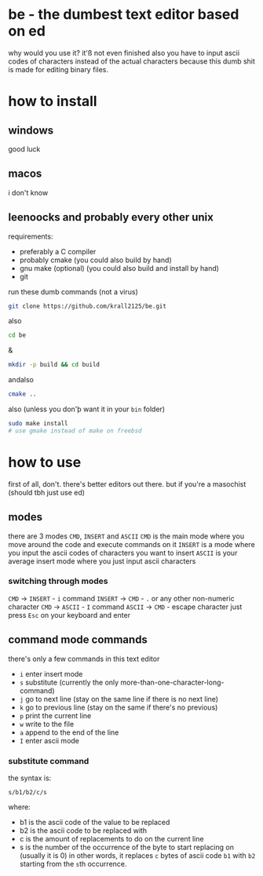 # be - the dumbest text editor based on ed
why would you use it? it'ß not even finished also you have to input ascii codes of characters instead of the actual characters because this dumb shit is made for editing binary files.

# how to install
## windows
good luck
## macos
i don't know
## leenoocks and probably every other unix
requirements:
- preferably a C compiler
- probably cmake (you could also build by hand)
- gnu make (optional) (you could also build and install by hand)
- git

run these dumb commands (not a virus)
```sh
git clone https://github.com/krall2125/be.git
```
also
```sh
cd be
```
&
```sh
mkdir -p build && cd build
```
andalso
```sh
cmake ..
```
also (unless you don'þ want it in your `bin` folder)
```sh
sudo make install
# use gmake instead of make on freebsd
```

# how to use
first of all, don't. there's better editors out there.
but if you're a masochist (should tbh just use ed)
## modes
there are 3 modes `CMD`, `INSERT` and `ASCII`
`CMD` is the main mode where you move around the code and execute commands on it
`INSERT` is a mode where you input the ascii codes of characters you want to insert
`ASCII` is your average insert mode where you just input ascii characters

### switching through modes
`CMD` -> `INSERT` - `i` command
`INSERT` -> `CMD` - `.` or any other non-numeric character
`CMD` -> `ASCII` - `I` command
`ASCII` -> `CMD` - escape character just press `Esc` on your keyboard and enter

## command mode commands
there's only a few commands in this text editor
- `i` enter insert mode
- `s` substitute (currently the only more-than-one-character-long-command)
- `j` go to next line (stay on the same line if there is no next line)
- `k` go to previous line (stay on the same if there's no previous)
- `p` print the current line
- `w` write to the file
- `a` append to the end of the line
- `I` enter ascii mode

### substitute command
the syntax is:
```
s/b1/b2/c/s
```
where:
- b1 is the ascii code of the value to be replaced
- b2 is the ascii code to be replaced with
- c is the amount of replacements to do on the current line
- s is the number of the occurrence of the byte to start replacing on (usually it is 0)
in other words, it replaces `c` bytes of ascii code `b1` with `b2` starting from the `s`th occurrence.
